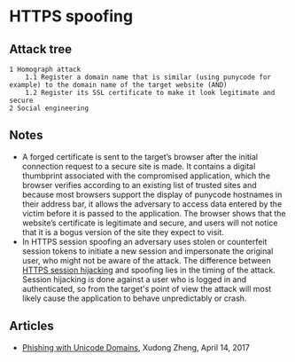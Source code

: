 # HTTPS spoofing

## Attack tree

```text
1 Homograph attack
    1.1 Register a domain name that is similar (using punycode for example) to the domain name of the target website (AND)
    1.2 Register its SSL certificate to make it look legitimate and secure
2 Social engineering
```

## Notes

* A forged certificate is sent to the target’s browser after the initial connection request to a secure site is made. It contains a digital thumbprint associated with the compromised application, which the browser verifies according to an existing list of trusted sites and because most browsers support the display of punycode hostnames in their address bar, it allows the adversary to access data entered by the victim before it is passed to the application. The browser shows that the website’s certificate is legitimate and secure, and users will not notice that it is a bogus version of the site they expect to visit.
* In HTTPS session spoofing an adversary uses stolen or counterfeit session tokens to initiate a new session and impersonate the original user, who might not be aware of the attack. The difference between [HTTPS session hijacking](ssl-hijacking.md) and spoofing lies in the timing of the attack. Session hijacking is done against a user who is logged in and authenticated, so from the target's point of view the attack will most likely cause the application to behave unpredictably or crash.
 
## Articles

* [Phishing with Unicode Domains](https://www.xudongz.com/blog/2017/idn-phishing/), Xudong Zheng, April 14, 2017
